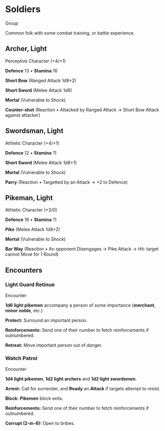 # Soldiers

Group

Common folk with some combat training, or battle experience.

<section class="summaries">

<section class="summary">

## Archer, Light

Perceptive Character (+4/+1)

**Defence** 13 • **Stamina** 16

**Short Bow** (Ranged Attack 1d8+2)

**Short Sword** (Melee Attack 1d6)

**Mortal** (Vulnerable to Shock)

**Counter-shot** (Reaction • Attacked by Ranged Attack → Short Bow Attack against attacker)

</section>

<section class="summary">

## Swordsman, Light

Athletic Character (+4/+1)

**Defence** 12 • **Stamina** 11

**Short Sword** (Melee Attack 1d8+1)

**Mortal** (Vulnerable to Shock)

**Parry** (Reaction • Targetted by an Attack → +2 to Defence)

</section>

<section class="summary">

## Pikeman, Light

Athletic Character (+3/0)

**Defence** 16 • **Stamina** 11

**Pike** (Melee Attack 1d8+2)

**Mortal** (Vulnerable to Shock)

**Bar Way** (Reaction • An opponent Disengages → Pike Attack → Hit: target cannot Move for 1 Round)

</section>

</section>

## Encounters

<section class="summaries">

<section class="summary">

### Light Guard Retinue

Encounter

**1d6 light pikemen** accompany a person of some importance (**merchant**, **minor noble**, etc.)

**Protect:** Surround an important person.

**Reinforcements:** Send one of their number to fetch reinforcements if outnumbered.

**Retreat:** Move important person out of danger.

</section>

<section class="summary">

### Watch Patrol

Encounter

**1d4 light pikemen**, **1d2 light archers** and **1d2 light swordsmen**.

**Arrest:** Call for surrender, and **Ready** an **Attack** if targets attempt to resist.

**Block:** **Pikemen** block exits.

**Reinforcements:** Send one of their number to fetch reinforcements if outnumbered.

**Corrupt (2-in-6):** Open to bribes.

</section>

</section>
